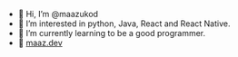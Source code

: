 - 👋 Hi, I’m @maazukod
- 👀 I’m interested in python, Java, React and React Native.
- 🌱 I’m currently learning to be a good programmer.
- 🔗 [maaz.dev](https://maaz.dev)

<!---
maazukod/maazukod is a ✨ special ✨ repository because its `README.md` (this file) appears on your GitHub profile.
You can click the Preview link to take a look at your changes.
--->
